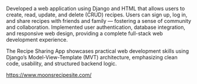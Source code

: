 Developed a web application using Django and HTML that allows users to create, read, update, and delete (CRUD) recipes. Users can sign up, log in, and share recipes with friends and family — fostering a sense of community and collaboration. Implemented user authentication, database integration, and responsive web design, providing a complete full-stack web development experience.

The Recipe Sharing App showcases practical web development skills using Django’s Model-View-Template (MVT) architecture, emphasizing clean code, usability, and structured backend logic.

https://www.moonsrecipesite.com/
